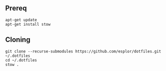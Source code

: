 ## Prereq
```
apt-get update
apt-get install stow
```

## Cloning
```
git clone --recurse-submodules https://github.com/esplor/dotfiles.git ~/.dotfiles
cd ~/.dotfiles
stow .
```